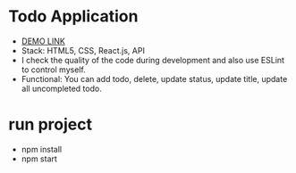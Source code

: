 # Todo Application
- [DEMO LINK](https://artem-kodesnikov.github.io/todo-application/)
- Stack: HTML5, CSS, React.js, API
- I check the quality of the code during development and also use ESLint to control myself.
- Functional:  You can add todo, delete, update status, update title, update all uncompleted todo.
# run project
- npm install
- npm start
